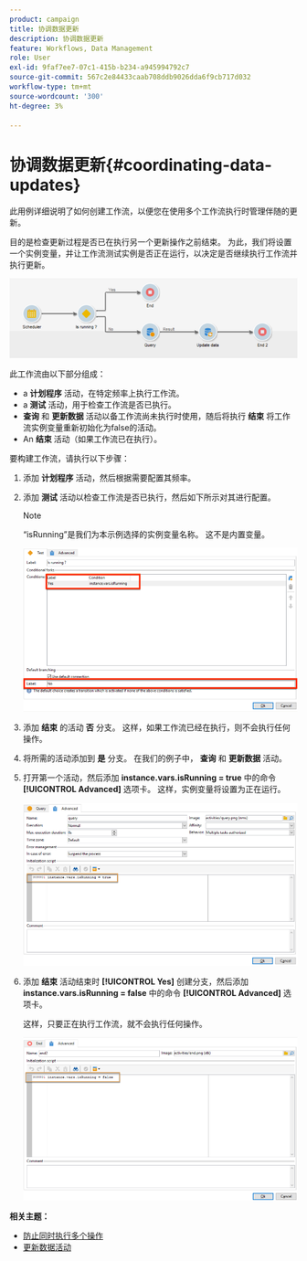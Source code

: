 ```yaml
---
product: campaign
title: 协调数据更新
description: 协调数据更新
feature: Workflows, Data Management
role: User
exl-id: 9faf7ee7-07c1-415b-b234-a945994792c7
source-git-commit: 567c2e84433caab708ddb9026dda6f9cb717d032
workflow-type: tm+mt
source-wordcount: '300'
ht-degree: 3%

---
```


# 协调数据更新{#coordinating-data-updates}



此用例详细说明了如何创建工作流，以便您在使用多个工作流执行时管理伴随的更新。

目的是检查更新过程是否已在执行另一个更新操作之前结束。 为此，我们将设置一个实例变量，并让工作流测试实例是否正在运行，以决定是否继续执行工作流并执行更新。

![](assets/uc_dataupdate_wkf.png)

此工作流由以下部分组成：

* a **计划程序** 活动，在特定频率上执行工作流。
* a **测试** 活动，用于检查工作流是否已执行。
* **查询** 和 **更新数据** 活动以备工作流尚未执行时使用，随后将执行 **结束** 将工作流实例变量重新初始化为false的活动。
* An **结束** 活动（如果工作流已在执行）。

要构建工作流，请执行以下步骤：

1. 添加 **计划程序** 活动，然后根据需要配置其频率。
1. 添加 **测试** 活动以检查工作流是否已执行，然后如下所示对其进行配置。

   >[!NOTE]
   >
   >“isRunning”是我们为本示例选择的实例变量名称。 这不是内置变量。

   ![](assets/uc_dataupdate_test.png)

1. 添加 **结束** 的活动 **否** 分支。 这样，如果工作流已经在执行，则不会执行任何操作。
1. 将所需的活动添加到 **是** 分支。 在我们的例子中， **查询** 和 **更新数据** 活动。
1. 打开第一个活动，然后添加 **instance.vars.isRunning = true** 中的命令 **[!UICONTROL Advanced]** 选项卡。 这样，实例变量将设置为正在运行。

   ![](assets/uc_dataupdate_query.png)

1. 添加 **结束** 活动结束时 **[!UICONTROL Yes]** 创建分支，然后添加 **instance.vars.isRunning = false** 中的命令 **[!UICONTROL Advanced]** 选项卡。

   这样，只要正在执行工作流，就不会执行任何操作。

   ![](assets/uc_dataupdate_end.png)

**相关主题：**

* [防止同时执行多个操作](monitor-workflow-execution.md#preventing-simultaneous-multiple-executions)
* [更新数据活动](update-data.md)
